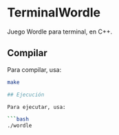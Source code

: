 # TerminalWordle

Juego Wordle para terminal, en C++.

## Compilar

Para compilar, usa:

```bash
make

## Ejecución

Para ejecutar, usa:

```bash
./wordle

